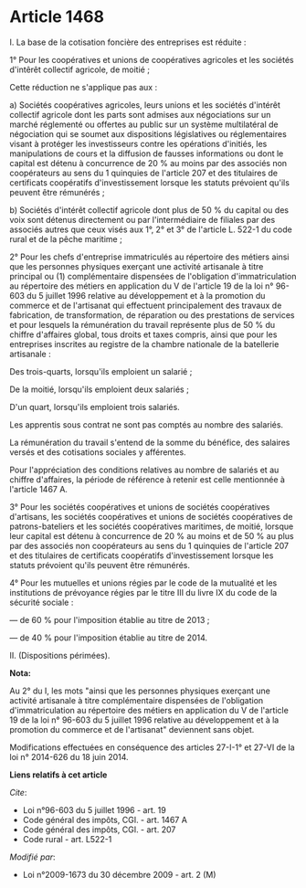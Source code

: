 # Article 1468

I. La base de la cotisation foncière des entreprises est réduite : 

1° Pour les coopératives et unions de coopératives agricoles et les sociétés d'intêrêt collectif agricole, de moitié ; 

Cette réduction ne s'applique pas aux : 

a) Sociétés coopératives agricoles, leurs unions et les sociétés d'intérêt collectif agricole dont les parts sont admises aux
négociations sur un marché réglementé ou offertes au public sur un système multilatéral de négociation qui se soumet aux
dispositions législatives ou réglementaires visant à protéger les investisseurs contre les opérations d'initiés, les
manipulations de cours et la diffusion de fausses informations ou dont le capital est détenu à concurrence de 20 % au moins
par des associés non coopérateurs au sens du 1 quinquies de l'article 207 et des titulaires de certificats coopératifs
d'investissement lorsque les statuts prévoient qu'ils peuvent être rémunérés ; 

b) Sociétés d'intérêt collectif agricole dont plus de 50 % du capital ou des voix sont détenus directement ou par
l'intermédiaire de filiales par des associés autres que ceux visés aux 1°, 2° et 3° de l'article L. 522-1 du code rural et de
la pêche maritime ; 

2° Pour les chefs d'entreprise immatriculés au répertoire des métiers ainsi que les personnes physiques exerçant une activité
artisanale à titre principal ou (1) complémentaire dispensées de l'obligation d'immatriculation au répertoire des métiers en
application du V de l'article 19 de la loi n° 96-603 du 5 juillet 1996 relative au développement et à la promotion du
commerce et de l'artisanat qui effectuent principalement des travaux de fabrication, de transformation, de réparation ou des
prestations de services et pour lesquels la rémunération du travail représente plus de 50 % du chiffre d'affaires global,
tous droits et taxes compris, ainsi que pour les entreprises inscrites au registre de la chambre nationale de la batellerie
artisanale : 

Des trois-quarts, lorsqu'ils emploient un salarié ; 

De la moitié, lorsqu'ils emploient deux salariés ; 

D'un quart, lorsqu'ils emploient trois salariés. 

Les apprentis sous contrat ne sont pas comptés au nombre des salariés. 

La rémunération du travail s'entend de la somme du bénéfice, des salaires versés et des cotisations sociales y afférentes. 

Pour l'appréciation des conditions relatives au nombre de salariés et au chiffre d'affaires, la période de référence à
retenir est celle mentionnée à l'article 1467 A. 

3° Pour les sociétés coopératives et unions de sociétés coopératives d'artisans, les sociétés coopératives et unions de
sociétés coopératives de patrons-bateliers et les sociétés coopératives maritimes, de moitié, lorsque leur capital est détenu
à concurrence de 20 % au moins et de 50 % au plus par des associés non coopérateurs au sens du 1 quinquies de l'article 207
et des titulaires de certificats coopératifs d'investissement lorsque les statuts prévoient qu'ils peuvent être rémunérés. 

4° Pour les mutuelles et unions régies par le code de la mutualité et les institutions de prévoyance régies par le titre III
du livre IX du code de la sécurité sociale : 

― de 60 % pour l'imposition établie au titre de 2013 ; 

― de 40 % pour l'imposition établie au titre de 2014. 

II. (Dispositions périmées).

**Nota:**

Au 2° du I, les mots "ainsi que les personnes physiques exerçant une activité artisanale à titre complémentaire dispensées de
l'obligation d'immatriculation au répertoire des métiers en application du V de l'article 19 de la loi n° 96-603 du 5 juillet
1996 relative au développement et à la promotion du commerce et de l'artisanat" deviennent sans objet. 

Modifications effectuées en conséquence des articles 27-I-1° et 27-VI de la loi n° 2014-626 du 18 juin 2014.

**Liens relatifs à cet article**

_Cite_:

  - Loi n°96-603 du 5 juillet 1996 - art. 19
  - Code général des impôts, CGI. - art. 1467 A
  - Code général des impôts, CGI. - art. 207
  - Code rural - art. L522-1

_Modifié par_:

  - Loi n°2009-1673 du 30 décembre 2009 - art. 2 (M)
